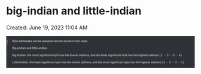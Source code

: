 # big-indian and little-indian

Created: June 19, 2023 11:04 AM

![Untitled](Revision/MESHORT%20Notes%20Revision/media/Untitled.png)